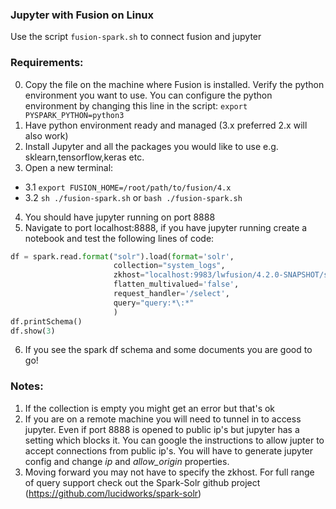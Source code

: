 ### Jupyter with Fusion on Linux

Use the script `fusion-spark.sh` to connect fusion and jupyter
### Requirements:
0. Copy the file on the machine where Fusion is installed. Verify the python environment you want to use. You can configure the python environment by changing this line in the script: `export PYSPARK_PYTHON=python3`
1. Have python environment ready and managed (3.x preferred 2.x will also work)
2. Install Jupyter and all the packages you would like to use e.g. sklearn,tensorflow,keras etc.
3. Open a new terminal:
- 3.1 `export FUSION_HOME=/root/path/to/fusion/4.x`
- 3.2 `sh ./fusion-spark.sh` or `bash ./fusion-spark.sh`
4.  You should have jupyter running on port 8888
5. Navigate to port localhost:8888, if you have jupyter running create a notebook and test the following lines of code:  
  ```python
  df = spark.read.format("solr").load(format='solr',
                         collection="system_logs",
                         zkhost="localhost:9983/lwfusion/4.2.0-SNAPSHOT/solr",
                         flatten_multivalued='false',
                         request_handler='/select',
                         query="query:*\:*"
                         )
  df.printSchema()
  df.show(3)
  ```
6. If you see the spark df schema and some documents you are good to go!

### Notes:
1. If the collection is empty you might get an error but that's ok
2. If you are on a remote machine you will need to tunnel in to access jupyter. Even if port 8888 is opened to public ip's but jupyter has a setting which blocks it. You can google the instructions to allow jupter to accept connections from public ip's. You will have to generate jupyter config and change *ip* and *allow_origin* properties.
3. Moving forward you may not have to specify the zkhost. For full range of query support check out the Spark-Solr github project (https://github.com/lucidworks/spark-solr)
